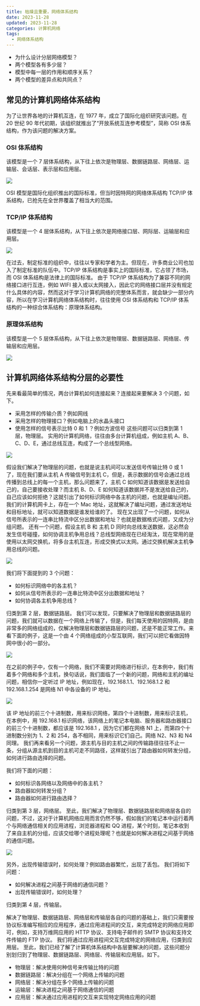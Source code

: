 ```yaml
---
title: 枯燥且重要，网络体系结构
date: 2023-11-28
updated: 2023-11-28
categories: 计算机网络
tags:
  - 网络体系结构
---
```


 - 为什么设计分层网络模型？
 - 两个模型各有多少层？
 - 模型中每一层的作用和顺序关系？
 - 两个模型的差异点和共同点？

 <!-- more -->

## 常见的计算机网络体系结构
为了让世界各地的计算机互连，在 1977 年，成立了国际化组织研究该问题。在 20 世纪 90 年代初期，该组织就推出了“开放系统互连参考模型”，简称 OSI 体系结构，作为该问题的解决方案。
### OSI 体系结构
该模型是一个 7 层体系结构，从下往上依次是物理层、数据链路层、网络层、运输层、会话层、表示层和应用层。

![][1]

OSI 模型是国际化组织推出的国际标准，但当时因特网的网络体系结构 TCP/IP 体系结构，已抢先在全世界覆盖了相当大的范围。
### TCP/IP 体系结构
该模型是一个 4 层体系结构，从下往上依次是网络接口层、网际层、运输层和应用层。

![][2]

在过去，制定标准的组织中，往往以专家和学者为主。但现在，许多商业公司也加入了制定标准的队伍中。TCP/IP 体系结构是事实上的国际标准，它占领了市场，而 OSI 体系结构是法律上的国际标准。
由于 TCP/IP 体系结构为了兼容不同的网络接口进行互连，例如 WIFI 接入或以太网接入，因此它的网络接口层并没有规定什么具体的内容，然而这对于学习计算机网络的完整体系而言，就会缺少一部分内容，所以在学习计算机网络体系结构时，往往使用 OSI 体系结构和 TCP/IP 体系结构的一种综合体系结构：原理体系结构。
### 原理体系结构
该模型是一个 5 层体系结构，从下往上依次是物理层、数据链路层、网络层、传输层和应用层。

![][3]

## 计算机网络体系结构分层的必要性
先来看最简单的情况，两台计算机如何连接起来？连接起来要解决 3 个问题，如下。
 - 采用怎样的传输介质？例如网线
 - 采用怎样的物理接口？例如电脑上的水晶头接口
 - 使用怎样的信号表示比特 0 和 1 ？例如方波信号
这些问题可以归类到第 1 层，物理层。
实用的计算机网络，往往由多台计算机组成，例如主机 A、B、C、D、E，通过总线互连，构成了一个总线型网络。

![][4]

假设我们解决了物理层的问题，也就是说主机间可以发送信号传输比特 0 或 1 了，现在我们要从主机 A 传输信号到主机 C，但是，表示数据的信号会通过总线传播到总线上的每一个主机，那么问题来了，主机 C 如何知道该数据是发送给自己的，自己要接收处理？而主机 B、D、E 如何知道该数据并不是发送给自己的，自己应该如何拒绝？这就引出了如何标识网络中各主机的问题，也就是编址问题。我们的计算机网卡上，存在一个 Mac 地址，这就解决了编址问题，通过发送地址和目标地址，就可以知道数据是谁发给谁的了。
现在又出现了一个问题，如何从信号所表示的一连串比特流中区分出数据和地址？也就是数据格式问题，又成为分组问题。
还有一个问题，假设主机 B 和 主机 D 同时向总线发送数据，这必然会发生信号碰撞，如何协调主机争用总线？总线型网络现在已经淘汰，现在常用的是使用以太网交换机，将多台主机互连，形成交换式以太网。通过交换机解决主机争用总线的问题。

![][5]

我们将下面提到的 3 个问题：
 - 如何标识网络中的各主机？
 - 如何从信号所表示的一连串比特流中区分出数据和地址？
 - 如何协调各主机争用总线？

归类到第 2 层，数据链路层。
我们可以发现，只要解决了物理层和数据链路层的问题，我们就可以数据在一个网络上传输了，但是，我们每天使用的因特网，是由非常多的网络组成的，仅解决物理层和数据链路层的问题，还是不能正常工作。来看下面的例子，这是一个由 4 个网络组成的小型互联网，我们可以把它看做因特网中很小的一部分。

![][6]

在之前的例子中，仅有一个网络，我们不需要对网络进行标识，在本例中，我们有着多个网络和多个主机，换句话说，我们面临了一个新的问题，网络和主机的编址问题，相信你一定听过 IP 地址，例如现在，192.168.1.1、192.168.1.2 和 192.168.1.254 是网络 N1 中各设备的 IP 地址。

![][7]

该 IP 地址的前三个十进制数，用来标识网络，第四个十进制数，用来标识主机，在本例中，用 192.168.1 标识网络，该网络上的笔记本电脑、服务器和路由器接口的前三个十进制数，都应该是 192.168.1 ，因为它们都在网络 N1 上，而第四个十进制数分别为 1、2 和 254，各不相同，用来标识它们自己。网络 N2、N3 和 N4 同理。
我们再来看另一个问题，源主机与目的主机之间的传输路径往往不止一条，分组从源主机到目的主机可走不同路径，这样就引出了路由器如何转发分组，如何进行路由选择的问题。

我们将下面的问题：
 - 如何标识各网络以及网络中的各主机？
 - 路由器如何转发分组？
 - 路由器如何进行路由选择？

归类到第 3 层，网络层。
至此，我们解决了物理层、数据链路层和网络层各自的问题，不过，这对于计算机网络应用而言仍然不够，假如我们的笔记本中运行着两个与网络通信相关的应用进程，浏览器进程和 QQ 进程，某个时刻，笔记本收到了来自主机的分组，应该交给哪个进程处理呢？也就是如何解决进程之间基于网络的通信问题。

![][8]

另外，出现传输错误时，如何处理？例如路由器繁忙，出现了丢包。
我们将如下问题：
 - 如何解决进程之间基于网络的通信问题？
 - 出现传输错误时，如何处理？

归类到第 4 层，传输层。

解决了物理层、数据链路层、网络层和传输层各自的问题的基础上，我们只需要按协议标准编写相应的应用程序，通过应用进程间的交互，来完成特定的网络应用即可，例如，支持万维网应用的 HTTP 协议、支持电子邮件的 SMTP 协议和支持文件传输的 FTP 协议。
我们将通过应用进程间交互完成特定的网络应用，归类到应用层。
至此，我们已经了解了计算机体系结构中各层要解决的问题，这些问题分别划归到了物理层、数据链路层、网络层、传输层和应用层。如下。
 - 物理层：解决使用何种信号来传输比特的问题
 - 数据链路层：解决分组在一个网络上传输的问题
 - 网络层：解决分组在多个网络上传输的问题
 - 运输层：解决进程之间基于网络通信的问题
 - 应用层：解决通过应用进程的交互来实现特定网络应用的问题

  [1]: https://weizicoding-1318098637.cos.ap-chengdu.myqcloud.com/%E8%AE%A1%E7%AE%97%E6%9C%BA%E7%BD%91%E7%BB%9C%E4%BD%93%E7%B3%BB%E7%BB%93%E6%9E%84%E6%96%B0%E6%89%8B%E6%9D%91/OSI%20%E4%BD%93%E7%B3%BB%E7%BB%93%E6%9E%84.png
  [2]: https://weizicoding-1318098637.cos.ap-chengdu.myqcloud.com/%E8%AE%A1%E7%AE%97%E6%9C%BA%E7%BD%91%E7%BB%9C%E4%BD%93%E7%B3%BB%E7%BB%93%E6%9E%84%E6%96%B0%E6%89%8B%E6%9D%91/TCP%3AIP%20%E4%BD%93%E7%B3%BB%E7%BB%93%E6%9E%84.png
  [3]: https://weizicoding-1318098637.cos.ap-chengdu.myqcloud.com/%E8%AE%A1%E7%AE%97%E6%9C%BA%E7%BD%91%E7%BB%9C%E4%BD%93%E7%B3%BB%E7%BB%93%E6%9E%84%E6%96%B0%E6%89%8B%E6%9D%91/%E5%8E%9F%E7%90%86%E4%BD%93%E7%B3%BB%E7%BB%93%E6%9E%84.png
  [4]: https://weizicoding-1318098637.cos.ap-chengdu.myqcloud.com/%E8%AE%A1%E7%AE%97%E6%9C%BA%E7%BD%91%E7%BB%9C%E4%BD%93%E7%B3%BB%E7%BB%93%E6%9E%84%E6%96%B0%E6%89%8B%E6%9D%91/%E5%88%86%E5%B1%82%E5%BF%85%E8%A6%81%E6%80%A7-1.png
  [5]: https://weizicoding-1318098637.cos.ap-chengdu.myqcloud.com/%E8%AE%A1%E7%AE%97%E6%9C%BA%E7%BD%91%E7%BB%9C%E4%BD%93%E7%B3%BB%E7%BB%93%E6%9E%84%E6%96%B0%E6%89%8B%E6%9D%91/%E5%88%86%E5%B1%82%E5%BF%85%E8%A6%81%E6%80%A7-2.png
  [6]: https://weizicoding-1318098637.cos.ap-chengdu.myqcloud.com/%E8%AE%A1%E7%AE%97%E6%9C%BA%E7%BD%91%E7%BB%9C%E4%BD%93%E7%B3%BB%E7%BB%93%E6%9E%84%E6%96%B0%E6%89%8B%E6%9D%91/%E5%88%86%E5%B1%82%E5%BF%85%E8%A6%81%E6%80%A7-3.png
  [7]: https://weizicoding-1318098637.cos.ap-chengdu.myqcloud.com/%E8%AE%A1%E7%AE%97%E6%9C%BA%E7%BD%91%E7%BB%9C%E4%BD%93%E7%B3%BB%E7%BB%93%E6%9E%84%E6%96%B0%E6%89%8B%E6%9D%91/%E5%88%86%E5%B1%82%E5%BF%85%E8%A6%81%E6%80%A7-4.png
  [8]: https://weizicoding-1318098637.cos.ap-chengdu.myqcloud.com/%E8%AE%A1%E7%AE%97%E6%9C%BA%E7%BD%91%E7%BB%9C%E4%BD%93%E7%B3%BB%E7%BB%93%E6%9E%84%E6%96%B0%E6%89%8B%E6%9D%91/%E5%88%86%E5%B1%82%E5%BF%85%E8%A6%81%E6%80%A7-5.png